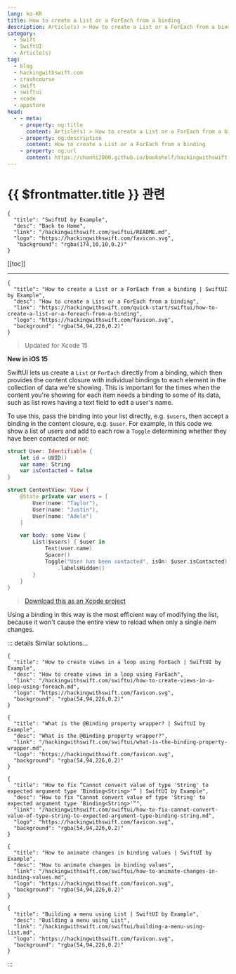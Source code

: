 ```yaml
---
lang: ko-KR
title: How to create a List or a ForEach from a binding
description: Article(s) > How to create a List or a ForEach from a binding
category:
  - Swift
  - SwiftUI
  - Article(s)
tag: 
  - blog
  - hackingwithswift.com
  - crashcourse
  - swift
  - swiftui
  - xcode
  - appstore
head:
  - - meta:
    - property: og:title
      content: Article(s) > How to create a List or a ForEach from a binding
    - property: og:description
      content: How to create a List or a ForEach from a binding
    - property: og:url
      content: https://chanhi2000.github.io/bookshelf/hackingwithswift.com/swiftui/how-to-create-a-list-or-a-foreach-from-a-binding.html
---
```


# {{ $frontmatter.title }} 관련

```component VPCard
{
  "title": "SwiftUI by Example",
  "desc": "Back to Home",
  "link": "/hackingwithswift.com/swiftui/README.md",
  "logo": "https://hackingwithswift.com/favicon.svg",
   "background": "rgba(174,10,10,0.2)"
}
```

[[toc]]

---

```component VPCard
{
  "title": "How to create a List or a ForEach from a binding | SwiftUI by Example",
  "desc": "How to create a List or a ForEach from a binding",
  "link": "https://hackingwithswift.com/quick-start/swiftui/how-to-create-a-list-or-a-foreach-from-a-binding",
  "logo": "https://hackingwithswift.com/favicon.svg",
  "background": "rgba(54,94,226,0.2)"
}
```

> Updated for Xcode 15

**New in iOS 15**

SwiftUI lets us create a `List` or `ForEach` directly from a binding, which then provides the content closure with individual bindings to each element in the collection of data we're showing. This is important for the times when the content you're showing for each item needs a binding to some of its data, such as list rows having a text field to edit a user's name.

To use this, pass the binding into your list directly, e.g. `$users`, then accept a binding in the content closure, e.g. `$user`. For example, in this code we show a list of users and add to each row a `Toggle` determining whether they have been contacted or not:

```swift
struct User: Identifiable {
    let id = UUID()
    var name: String
    var isContacted = false
}

struct ContentView: View {
    @State private var users = [
        User(name: "Taylor"),
        User(name: "Justin"),
        User(name: "Adele")
    ]

    var body: some View {
        List($users) { $user in
            Text(user.name)
            Spacer()
            Toggle("User has been contacted", isOn: $user.isContacted)
                .labelsHidden()
        }
    }
}
```

> [<FontIcon icon="fas fa-file-zipper"/>Download this as an Xcode project](https://hackingwithswift.com/files/projects/swiftui/how-to-create-a-list-or-a-foreach-from-a-binding-1.zip)

<VidStack src="https://hackingwithswift.com/img/books/quick-start/swiftui/how-to-create-a-list-or-a-foreach-from-a-binding-1~dark.mp4" />

Using a binding in this way is the most efficient way of modifying the list, because it won't cause the entire view to reload when only a single item changes.

::: details Similar solutions…

```component VPCard
{
  "title": "How to create views in a loop using ForEach | SwiftUI by Example",
  "desc": "How to create views in a loop using ForEach",
  "link": "/hackingwithswift.com/swiftui/how-to-create-views-in-a-loop-using-foreach.md",
  "logo": "https://hackingwithswift.com/favicon.svg",
  "background": "rgba(54,94,226,0.2)"
}
```

```component VPCard
{
  "title": "What is the @Binding property wrapper? | SwiftUI by Example",
  "desc": "What is the @Binding property wrapper?",
  "link": "/hackingwithswift.com/swiftui/what-is-the-binding-property-wrapper.md",
  "logo": "https://hackingwithswift.com/favicon.svg",
  "background": "rgba(54,94,226,0.2)"
}
```

```component VPCard  
{
  "title": "How to fix “Cannot convert value of type 'String' to expected argument type 'Binding<String>'” | SwiftUI by Example",
  "desc": "How to fix “Cannot convert value of type 'String' to expected argument type 'Binding<String>'”",
  "link": "/hackingwithswift.com/swiftui/how-to-fix-cannot-convert-value-of-type-string-to-expected-argument-type-binding-string.md",
  "logo": "https://hackingwithswift.com/favicon.svg",
  "background": "rgba(54,94,226,0.2)"
}
```

```component VPCard
{
  "title": "How to animate changes in binding values | SwiftUI by Example",
  "desc": "How to animate changes in binding values",
  "link": "/hackingwithswift.com/swiftui/how-to-animate-changes-in-binding-values.md",
  "logo": "https://hackingwithswift.com/favicon.svg",
  "background": "rgba(54,94,226,0.2)"
}
```

```component VPCard
{
  "title": "Building a menu using List | SwiftUI by Example",
  "desc": "Building a menu using List",
  "link": "/hackingwithswift.com/swiftui/building-a-menu-using-list.md",
  "logo": "https://hackingwithswift.com/favicon.svg",
  "background": "rgba(54,94,226,0.2)"
}
```

:::

